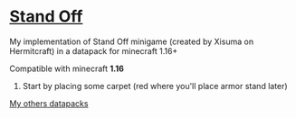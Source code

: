 # [Stand Off](https://github.com/FaustVX/StandOff/releases)
My implementation of Stand Off minigame (created by Xisuma on Hermitcraft) in a datapack for minecraft 1.16+

Compatible with minecraft **1.16**

1. Start by placing some carpet (red where you'll place armor stand later)


[My others datapacks](https://gist.github.com/FaustVX/1be02fac5f7d9c586b479d112b65f067)
